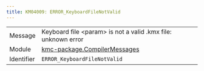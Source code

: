 ```yaml
---
title: KM04009: ERROR_KeyboardFileNotValid
---
```


|            |           |
|------------|---------- |
| Message    | Keyboard file &lt;param&gt; is not a valid \.kmx file: unknown error |
| Module     | [kmc-package.CompilerMessages](kmc-package.compilermessages) |
| Identifier | `ERROR_KeyboardFileNotValid` |


